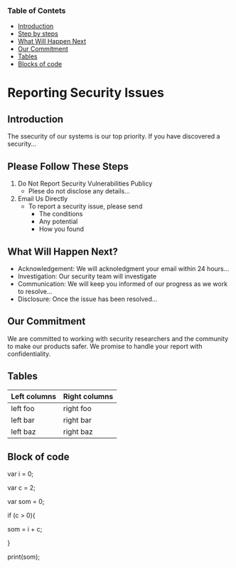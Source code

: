 ### Table of Contets

* [Introduction](#introduction)
* [Step by steps](#step-by-steps)
* [What Will Happen Next](#what-will-happen-next)
* [Our Commitment](#our-commitment)
* [Tables](#tables)
* [Blocks of code](#blocks-of-code)

# Reporting Security Issues
## Introduction
The ssecurity of our systems is our top priority. If you have discovered a security...

## Please Follow These Steps
1. Do Not Report Security Vulnerabilities Publicy
   * Plese do not disclose any details...
2. Email Us Directly
   * To report a security issue, please send
        * The conditions
        * Any potential
        * How you found
## What Will Happen Next?

* Acknowledgement: We will acknoledgment your email within 24 hours...
* Investigation: Our security team will investigate
* Communication: We will keep you informed of our progress as we work to resolve...
* Disclosure: Once the issue has been resolved...

## Our Commitment
We are committed to working with security researchers and the community to make our products safer.
We promise to handle your report with confidentiality.

## Tables

|Left columns | Right columns |
| ----------- | ------------- |
| left foo    | right foo     |
| left bar    | right bar     |
| left baz    | right baz     |

## Block of code
var i = 0;

var c = 2;

var som = 0;

if (c > 0){

som = i + c;

}

print(som);
